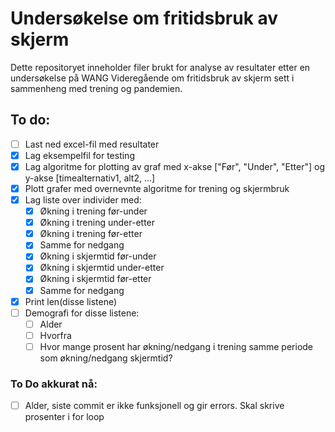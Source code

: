 # Undersøkelse om fritidsbruk av skjerm
Dette repositoryet inneholder filer brukt for analyse av resultater etter en undersøkelse på WANG Videregående om fritidsbruk av skjerm sett i sammenheng med trening og pandemien.

## To do:
- [ ] Last ned excel-fil med resultater
- [x] Lag eksempelfil for testing
- [x] Lag algoritme for plotting av graf med x-akse ["Før", "Under", "Etter"] og y-akse [timealternativ1, alt2, ...]
- [X] Plott grafer med overnevnte algoritme for trening og skjermbruk
- [x] Lag liste over individer med:
  - [x] Økning i trening før-under
  - [x] Økning i trening under-etter
  - [x] Økning i trening før-etter
  - [x] Samme for nedgang
  - [x] Økning i skjermtid før-under
  - [x] Økning i skjermtid under-etter
  - [x] Økning i skjermtid før-etter
  - [x] Samme for nedgang
- [x] Print len(disse listene)
- [ ] Demografi for disse listene:
   - [ ] Alder
   - [ ] Hvorfra
   - [ ] Hvor mange prosent har økning/nedgang i trening samme periode som økning/nedgang skjermtid?
### To Do akkurat nå:
- [ ] Alder, siste commit er ikke funksjonell og gir errors. Skal skrive prosenter i for loop
